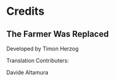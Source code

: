 # Credits

## The Farmer Was Replaced

Developed by Timon Herzog


Translation Contributers:

Davide Altamura